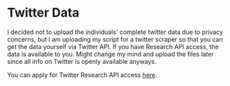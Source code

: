 # Twitter Data
I decided not to upload the individuals' complete twitter data due to privacy concerns, but I am uploading my script for a twitter scraper so that you can get the data yourself via Twitter API. If you have Research API access, the data is available to you. Might change my mind and upload the files later since all info on Twitter is openly available anyways.

You can apply for Twitter Research API access [here](https://developer.twitter.com/en/products/twitter-api/academic-research).
